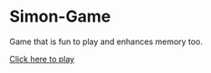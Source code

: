 # Simon-Game
Game that is fun to play and enhances memory too.



<a href="https://x610s-06.github.io/simon-game/">Click here to play</a>

